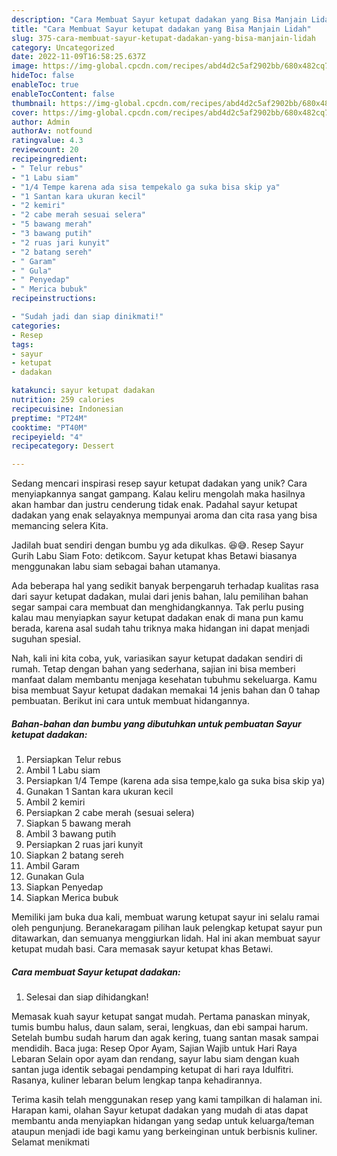 ```yaml
---
description: "Cara Membuat Sayur ketupat dadakan yang Bisa Manjain Lidah"
title: "Cara Membuat Sayur ketupat dadakan yang Bisa Manjain Lidah"
slug: 375-cara-membuat-sayur-ketupat-dadakan-yang-bisa-manjain-lidah
category: Uncategorized
date: 2022-11-09T16:58:25.637Z
image: https://img-global.cpcdn.com/recipes/abd4d2c5af2902bb/680x482cq70/sayur-ketupat-dadakan-foto-resep-utama.jpg
hideToc: false
enableToc: true
enableTocContent: false
thumbnail: https://img-global.cpcdn.com/recipes/abd4d2c5af2902bb/680x482cq70/sayur-ketupat-dadakan-foto-resep-utama.jpg
cover: https://img-global.cpcdn.com/recipes/abd4d2c5af2902bb/680x482cq70/sayur-ketupat-dadakan-foto-resep-utama.jpg
author: Admin
authorAv: notfound
ratingvalue: 4.3
reviewcount: 20
recipeingredient:
- " Telur rebus"
- "1 Labu siam"
- "1/4 Tempe karena ada sisa tempekalo ga suka bisa skip ya"
- "1 Santan kara ukuran kecil"
- "2 kemiri"
- "2 cabe merah sesuai selera"
- "5 bawang merah"
- "3 bawang putih"
- "2 ruas jari kunyit"
- "2 batang sereh"
- " Garam"
- " Gula"
- " Penyedap"
- " Merica bubuk"
recipeinstructions:

- "Sudah jadi dan siap dinikmati!"
categories:
- Resep
tags:
- sayur
- ketupat
- dadakan

katakunci: sayur ketupat dadakan 
nutrition: 259 calories
recipecuisine: Indonesian
preptime: "PT24M"
cooktime: "PT40M"
recipeyield: "4"
recipecategory: Dessert

---
```





Sedang mencari inspirasi resep sayur ketupat dadakan yang unik? Cara menyiapkannya sangat gampang. Kalau keliru mengolah maka hasilnya akan hambar dan justru cenderung tidak enak. Padahal sayur ketupat dadakan yang enak selayaknya mempunyai aroma dan cita rasa yang bisa memancing selera Kita.





Jadilah buat sendiri dengan bumbu yg ada dikulkas. 😆😅. Resep Sayur Gurih Labu Siam Foto: detikcom. Sayur ketupat khas Betawi biasanya menggunakan labu siam sebagai bahan utamanya.

Ada beberapa hal yang sedikit banyak berpengaruh terhadap kualitas rasa dari sayur ketupat dadakan, mulai dari jenis bahan, lalu pemilihan bahan segar sampai cara membuat dan menghidangkannya. Tak perlu pusing kalau mau menyiapkan sayur ketupat dadakan enak di mana pun kamu berada, karena asal sudah tahu triknya maka hidangan ini dapat menjadi suguhan spesial.






Nah, kali ini kita coba, yuk, variasikan sayur ketupat dadakan sendiri di rumah. Tetap dengan bahan yang sederhana, sajian ini bisa memberi manfaat dalam membantu menjaga kesehatan tubuhmu sekeluarga. Kamu bisa membuat Sayur ketupat dadakan memakai 14 jenis bahan dan 0 tahap pembuatan. Berikut ini cara untuk membuat hidangannya.

<!--inarticleads1-->

##### Bahan-bahan dan bumbu yang dibutuhkan untuk pembuatan Sayur ketupat dadakan:

1. Persiapkan  Telur rebus
1. Ambil 1 Labu siam
1. Persiapkan 1/4 Tempe (karena ada sisa tempe,kalo ga suka bisa skip ya)
1. Gunakan 1 Santan kara ukuran kecil
1. Ambil 2 kemiri
1. Persiapkan 2 cabe merah (sesuai selera)
1. Siapkan 5 bawang merah
1. Ambil 3 bawang putih
1. Persiapkan 2 ruas jari kunyit
1. Siapkan 2 batang sereh
1. Ambil  Garam
1. Gunakan  Gula
1. Siapkan  Penyedap
1. Siapkan  Merica bubuk


Memiliki jam buka dua kali, membuat warung ketupat sayur ini selalu ramai oleh pengunjung. Beranekaragam pilihan lauk pelengkap ketupat sayur pun ditawarkan, dan semuanya menggiurkan lidah. Hal ini akan membuat sayur ketupat mudah basi. Cara memasak sayur ketupat khas Betawi. 

<!--inarticleads2-->

##### Cara membuat Sayur ketupat dadakan:


1. Selesai dan siap dihidangkan!

Memasak kuah sayur ketupat sangat mudah. Pertama panaskan minyak, tumis bumbu halus, daun salam, serai, lengkuas, dan ebi sampai harum. Setelah bumbu sudah harum dan agak kering, tuang santan masak sampai mendidih. Baca juga: Resep Opor Ayam, Sajian Wajib untuk Hari Raya Lebaran Selain opor ayam dan rendang, sayur labu siam dengan kuah santan juga identik sebagai pendamping ketupat di hari raya Idulfitri. Rasanya, kuliner lebaran belum lengkap tanpa kehadirannya. 

Terima kasih telah menggunakan resep yang kami tampilkan di halaman ini. Harapan kami, olahan Sayur ketupat dadakan yang mudah di atas dapat membantu anda menyiapkan hidangan yang sedap untuk keluarga/teman ataupun menjadi ide bagi kamu yang berkeinginan untuk berbisnis kuliner. Selamat menikmati
